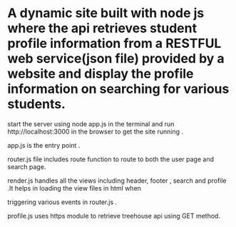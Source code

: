 # A dynamic site built with node js where the api retrieves student profile information from a RESTFUL web service(json file) provided by a website and display the profile information on searching for various students.

start the server using node app.js in the terminal and run http://localhost:3000 in the browser to get the site running .

app.js is the entry point .

router.js file includes route function to route to both the user page and search page.

render.js handles all the views including header, footer , search and profile .It helps in loading the view files in html when 

triggering various events in router.js .

profile.js uses https module to retrieve treehouse api using GET method.
